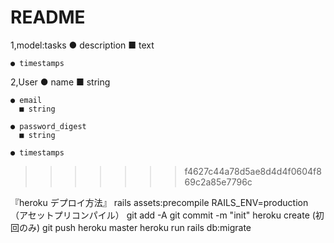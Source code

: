 # README
1,model:tasks
● description
  ■ text

    ● timestamps

2,User
    ● name
      ■ string

    ● email
      ■ string

    ● password_digest
      ■ string

    ● timestamps
>>>>>>> f4627c44a78d5ae8d4d4f0604f869c2a85e7796c


『heroku デプロイ方法』
rails assets:precompile RAILS_ENV=production　（アセットプリコンパイル）
git add -A
git commit -m "init"
heroku create (初回のみ)
git push heroku master
heroku run rails db:migrate
